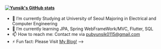 #### [![Yunsik's GitHub stats](https://github-readme-stats.vercel.app/api?username=yunsik0115&show_icons=true&theme=radical)](https://github.com/anuraghazra/github-readme-stats)
- 🔭 I’m currently Studying at University of Seoul Majoring in Electrical and Computer Engineering
- 🌱 I’m currently learning JPA, Spring WebFrameWork/MVC, Flutter, SQL
- 📫 How to reach me: Contact me via pubyunsik0115@gmail.com
- ⚡ Fun fact: Please Visit <a href="progyun.tistory.com">My Blog!</a>
-->
<!--
**yunsik0115/yunsik0115** is a ✨ _special_ ✨ repository because its `README.md` (this file) appears on your GitHub profile.




